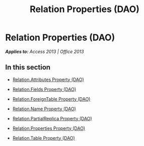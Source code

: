 ﻿---
title: Relation Properties (DAO)
TOCTitle: Properties
ms:assetid: 1dbd0b17-acbb-4de4-97a0-395efc61f31c
ms:mtpsurl: https://msdn.microsoft.com/en-us/library/Dn123943(v=office.15)
ms:contentKeyID: 52071582
ms.date: 09/18/2015
mtps_version: v=office.15
---

# Relation Properties (DAO)


_**Applies to:** Access 2013 | Office 2013_

## In this section

  - [Relation.Attributes Property (DAO)](relation-attributes-property-dao.md)

  - [Relation.Fields Property (DAO)](relation-fields-property-dao.md)

  - [Relation.ForeignTable Property (DAO)](relation-foreigntable-property-dao.md)

  - [Relation.Name Property (DAO)](relation-name-property-dao.md)

  - [Relation.PartialReplica Property (DAO)](relation-partialreplica-property-dao.md)

  - [Relation.Properties Property (DAO)](relation-properties-property-dao.md)

  - [Relation.Table Property (DAO)](relation-table-property-dao.md)

